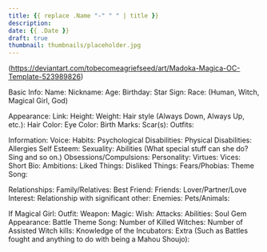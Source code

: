 ```yaml
---
title: {{ replace .Name "-" " " | title }}
description: 
date: {{ .Date }}
draft: true
thumbnail: thumbnails/placeholder.jpg
---
```


(https://deviantart.com/tobecomeagriefseed/art/Madoka-Magica-OC-Template-523989826)

Basic Info:
Name:
Nickname:
Age:
Birthday:
Star Sign:
Race: (Human, Witch, Magical Girl, God)

Appearance:
Link:
Height:
Weight:
Hair style (Always Down, Always Up, etc.):
Hair Color:
Eye Color:
Birth Marks:
Scar(s):
Outfits:

Information:
Voice:
Habits:
Psychological Disabilities:
Physical Disabilities:
Allergies
Self Esteem:
Sexuality:
Abilities (What special stuff can she do? Sing and so on.)
Obsessions/Compulsions:
Personality:
Virtues:
Vices:
Short Bio:
Ambitions:
Liked Things:
Disliked Things:
Fears/Phobias:
Theme Song:

Relationships:
Family/Relatives:
Best Friend:
Friends:
Lover/Partner/Love Interest:
Relationship with significant other:
Enemies:
Pets/Animals:


If Magical Girl:
Outfit:
Weapon:
Magic:
Wish:
Attacks:
Abilities:
Soul Gem Appearance:
Battle Theme Song:
Number of Killed Witches:
Number of Assisted Witch kills:
Knowledge of the Incubators:
Extra (Such as Battles fought and anything to do with being a Mahou Shoujo):
